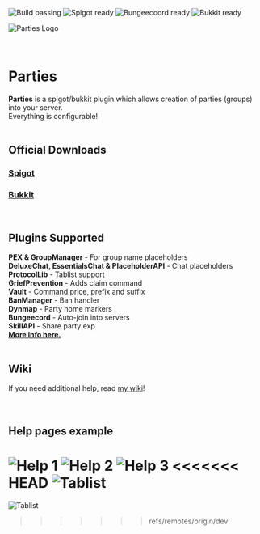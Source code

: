 <p align="center">

![Build passing](http://img.shields.io/badge/Build-Passing-green.png)
![Spigot ready](https://img.shields.io/badge/Spigot-Ready-yellow.svg)
![Bungeecoord ready](https://img.shields.io/badge/Bungeecord-Ready-yellowgreen.svg)
![Bukkit ready](https://img.shields.io/badge/Bukkit-Ready-blue.svg)


![Parties Logo](http://alessiodp.com/images/parties.png)

</p>
<br>

# Parties
<b>Parties</b> is a spigot/bukkit plugin which allows creation of parties (groups) into your server.<br>
Everything is configurable!
<br>
<br>

## Official Downloads
### [Spigot](http://www.spigotmc.org/resources/parties.3709/)<br>
### [Bukkit](http://dev.bukkit.org/bukkit-plugins/parties/)<br>
<br>

## Plugins Supported
<b>PEX & GroupManager</b> - For group name placeholders<br>
<b>DeluxeChat, EssentialsChat & PlaceholderAPI</b> - Chat placeholders<br>
<b>ProtocolLib</b> - Tablist support<br>
<b>GriefPrevention</b> - Adds claim command<br>
<b>Vault</b> - Command price, prefix and suffix<br>
<b>BanManager</b> - Ban handler<br>
<b>Dynmap</b> - Party home markers<br>
<b>Bungeecord</b> - Auto-join into servers<br>
<b>SkillAPI</b> - Share party exp<br>
<b>[More info here.](https://github.com/AlessioDP/Parties/wiki/Plugins-Supported)</b><br>
<br>

## Wiki
If you need additional help, read [my wiki](https://github.com/AlessioDP/Parties/wiki)!<br>
<br>
<br>

## Help pages example
![Help 1](http://puu.sh/tbujE/6fa32efba8.jpg)
![Help 2](http://puu.sh/tbusF/bc800c0325.jpg)
![Help 3](http://puu.sh/tbuub/7651a7cc1f.jpg)
<<<<<<< HEAD
![Tablist](http://puu.sh/tbuvy/0428a926d2.jpg)
=======
![Tablist](http://puu.sh/tbuvy/0428a926d2.jpg)
>>>>>>> refs/remotes/origin/dev
